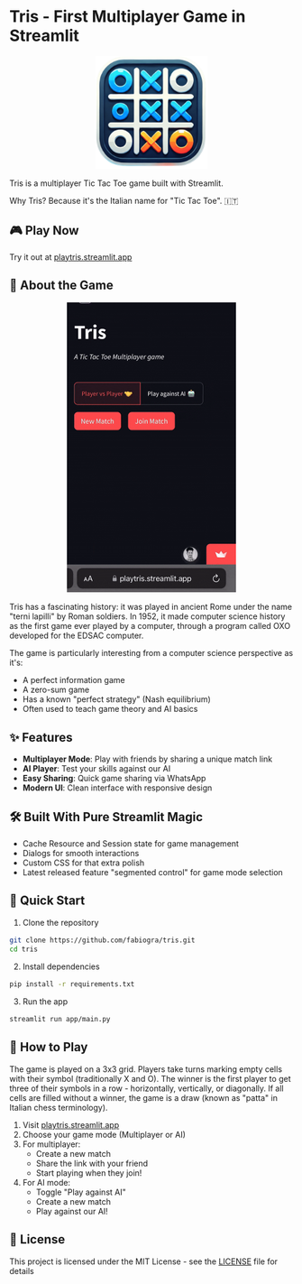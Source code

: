 # Tris - First Multiplayer Game in Streamlit

<p align="center">
  <img src="logotris-min.png" width="200" alt="Tris Logo">
</p>

Tris is a multiplayer Tic Tac Toe game built with Streamlit. 

Why Tris? Because it's the Italian name for "Tic Tac Toe". 🇮🇹

## 🎮 Play Now

Try it out at [playtris.streamlit.app](https://playtris.streamlit.app)

## 🎯 About the Game

<p align="center">
  <img src="demo.gif" width="300" alt="Gameplay Demo">
</p>

Tris has a fascinating history: it was played in ancient Rome under the name "terni lapilli" by Roman soldiers. In 1952, it made computer science history as the first game ever played by a computer, through a program called OXO developed for the EDSAC computer.

The game is particularly interesting from a computer science perspective as it's:
- A perfect information game
- A zero-sum game
- Has a known "perfect strategy" (Nash equilibrium)
- Often used to teach game theory and AI basics


## ✨ Features

- **Multiplayer Mode**: Play with friends by sharing a unique match link
- **AI Player**: Test your skills against our AI
- **Easy Sharing**: Quick game sharing via WhatsApp
- **Modern UI**: Clean interface with responsive design

## 🛠️ Built With Pure Streamlit Magic

- Cache Resource and Session state for game management
- Dialogs for smooth interactions
- Custom CSS for that extra polish
- Latest released feature "segmented control" for game mode selection

## 🚀 Quick Start

1. Clone the repository
```bash
git clone https://github.com/fabiogra/tris.git
cd tris
```

2. Install dependencies
```bash
pip install -r requirements.txt
```

3. Run the app
```bash
streamlit run app/main.py
```

## 📝 How to Play

The game is played on a 3x3 grid. Players take turns marking empty cells with their symbol (traditionally X and O). The winner is the first player to get three of their symbols in a row - horizontally, vertically, or diagonally. If all cells are filled without a winner, the game is a draw (known as "patta" in Italian chess terminology).

1. Visit [playtris.streamlit.app](https://playtris.streamlit.app)
2. Choose your game mode (Multiplayer or AI)
3. For multiplayer:
   - Create a new match
   - Share the link with your friend
   - Start playing when they join!
4. For AI mode:
   - Toggle "Play against AI"
   - Create a new match
   - Play against our AI!


## 📄 License

This project is licensed under the MIT License - see the [LICENSE](LICENSE) file for details

